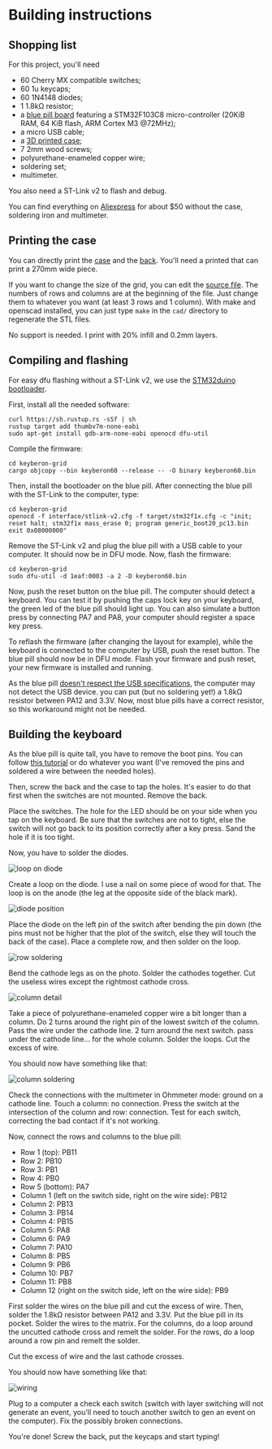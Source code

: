 # Building instructions

## Shopping list

For this project, you'll need
 - 60 Cherry MX compatible switches;
 - 60 1u keycaps;
 - 60 1N4148 diodes;
 - 1 1.8kΩ resistor;
 - a [blue pill board](https://wiki.stm32duino.com/index.php?title=Blue_Pill) featuring a STM32F103C8 micro-controller (20KiB RAM, 64 KiB flash, ARM Cortex M3 @72MHz);
 - a micro USB cable;
 - a [3D printed case](cad/);
 - 7 2mm wood screws;
 - polyurethane-enameled copper wire;
 - soldering set;
 - multimeter.
 
You also need a ST-Link v2 to flash and debug.
 
You can find everything on [Aliexpress](https://my.aliexpress.com/wishlist/wish_list_product_list.htm?currentGroupId=100000010426396) for about $50 without the case, soldering iron and multimeter.

## Printing the case

You can directly print the [case](cad/case.stl) and the [back](cad/back.stl). You'll need a printed that can print a 270mm wide piece.

If you want to change the size of the grid, you can edit the [source file](cad/case.scad). The numbers of rows and columns are at the beginning of the file. Just change them to whatever you want (at least 3 rows and 1 column). With make and openscad installed, you can just type `make` in the `cad/` directory to regenerate the STL files.

No support is needed. I print with 20% infill and 0.2mm layers.

## Compiling and flashing

For easy dfu flashing without a ST-Link v2, we use the [STM32duino
bootloader](https://github.com/rogerclarkmelbourne/STM32duino-bootloader/).

First, install all the needed software:

```shell
curl https://sh.rustup.rs -sSf | sh
rustup target add thumbv7m-none-eabi
sudo apt-get install gdb-arm-none-eabi openocd dfu-util
```

Compile the firmware:

```shell
cd keyberon-grid
cargo objcopy --bin keyberon60 --release -- -O binary keyberon60.bin
```

Then, install the bootloader on the blue pill. After connecting the
blue pill with the ST-Link to the computer, type:

```shell
cd keyberon-grid
openocd -f interface/stlink-v2.cfg -f target/stm32f1x.cfg -c "init; reset halt; stm32f1x mass_erase 0; program generic_boot20_pc13.bin exit 0x08000000"
```

Remove the ST-Link v2 and plug the blue pill with a USB cable to your
computer. It should now be in DFU mode. Now, flash the firmware:

```shell
cd keyberon-grid
sudo dfu-util -d 1eaf:0003 -a 2 -D keyberon60.bin
```

Now, push the reset button on the blue pill. The computer should
detect a keyboard. You can test it by pushing the caps lock key on
your keyboard, the green led of the blue pill should light up. You can
also simulate a button press by connecting PA7 and PA8, your computer
should register a space key press.

To reflash the firmware (after changing the layout for example), while
the keyboard is connected to the computer by USB, push the reset
button. The blue pill should now be in DFU mode. Flash your firmware
and push reset, your new firmware is installed and running.

As the blue pill [doesn't respect the USB
specifications](https://wiki.stm32duino.com/index.php?title=Blue_Pill#Hardware_installation),
the computer may not detect the USB device. you can put (but no
soldering yet!) a 1.8kΩ resistor between PA12 and 3.3V. Now, most blue
pills have a correct resistor, so this workaround might not be needed.

## Building the keyboard

As the blue pill is quite tall, you have to remove the boot pins. You can follow [this tutorial](https://docs.cannonkeys.com/bluepill-mod/) or do whatever you want (I've removed the pins and soldered a wire between the needed holes).

Then, screw the back and the case to tap the holes. It's easier to do that first when the switches are not mounted. Remove the back.

Place the switches. The hole for the LED should be on your side when you tap on the keyboard. Be sure that the switches are not to tight, else the switch will not go back to its position correctly after a key press. Sand the hole if it is too tight.

Now, you have to solder the diodes.

![loop on diode](images/01%20-%20loop%20on%20diode.jpg)

Create a loop on the diode. I use a nail on some piece of wood for that. The loop is on the anode (the leg at the opposite side of the black mark).

![diode position](images/02%20-%20diode%20positionning.jpg)

Place the diode on the left pin of the switch after bending the pin down (the pins must not be higher that the plot of the switch, else they will touch the back of the case). Place a complete row, and then solder on the loop.

![row soldering](images/03%20-%20row%20soldering.jpg)

Bend the cathode legs as on the photo. Solder the cathodes together. Cut the useless wires except the rightmost cathode cross.

![column detail](images/05%20-%20column%20detail.jpg)

Take a piece of polyurethane-enameled copper wire a bit longer than a column. Do 2 turns around the right pin of the lowest switch of the column. Pass the wire under the cathode line. 2 turn around the next switch. pass under the cathode line... for the whole column. Solder the loops. Cut the excess of wire.

You should now have something like that:

![column soldering](images/04%20-%20column%20soldering.jpg)

Check the connections with the multimeter in Ohmmeter mode: ground on a cathode line. Touch a column: no connection. Press the switch at the intersection of the column and row: connection. Test for each switch, correcting the bad contact if it's not working.

Now, connect the rows and columns to the blue pill:
 - Row 1 (top): PB11
 - Row 2: PB10
 - Row 3: PB1
 - Row 4: PB0
 - Row 5 (bottom): PA7
 - Column 1 (left on the switch side, right on the wire side): PB12
 - Column 2: PB13
 - Column 3: PB14
 - Column 4: PB15
 - Column 5: PA8
 - Column 6: PA9
 - Column 7: PA10
 - Column 8: PB5
 - Column 9: PB6
 - Column 10: PB7
 - Column 11: PB8
 - Column 12 (right on the switch side, left on the wire side): PB9

First solder the wires on the blue pill and cut the excess of wire. Then, solder the 1.8kΩ resistor between PA12 and 3.3V. Put the blue pill in its pocket. Solder the wires to the matrix. For the columns, do a loop around the uncutted cathode cross and remelt the solder. For the rows, do a loop around a row pin and remelt the solder.

Cut the excess of wire and the last cathode crosses.

You should now have something like that:

![wiring](/images/06%20-%20wiring.jpg)

Plug to a computer a check each switch (switch with layer switching will not generate an event, you'll need to touch another switch to gen an event on the computer). Fix the possibly broken connections.

You're done! Screw the back, put the keycaps and start typing!
